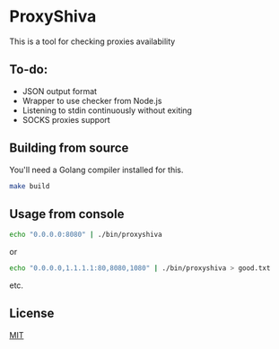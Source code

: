 # ProxyShiva

This is a tool for checking proxies availability

## To-do:

* JSON output format
* Wrapper to use checker from Node.js
* Listening to stdin continuously without exiting
* SOCKS proxies support

## Building from source

You'll need a Golang compiler installed for this.

```bash
make build
```

## Usage from console
```bash
echo "0.0.0.0:8080" | ./bin/proxyshiva
```
or
```bash
echo "0.0.0.0,1.1.1.1:80,8080,1080" | ./bin/proxyshiva > good.txt
```
etc.

## License
[MIT](https://choosealicense.com/licenses/mit/)